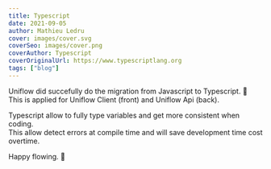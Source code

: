 ```yaml
---
title: Typescript
date: 2021-09-05
author: Mathieu Ledru
cover: images/cover.svg
coverSeo: images/cover.png
coverAuthor: Typescript
coverOriginalUrl: https://www.typescriptlang.org
tags: ["blog"]
---
```


Uniflow did succefully do the migration from Javascript to Typescript. 🎉  
This is applied for Uniflow Client (front) and Uniflow Api (back).

Typescript allow to fully type variables and get more consistent when coding.  
This allow detect errors at compile time and will save development time cost overtime.

Happy flowing. 🎉
